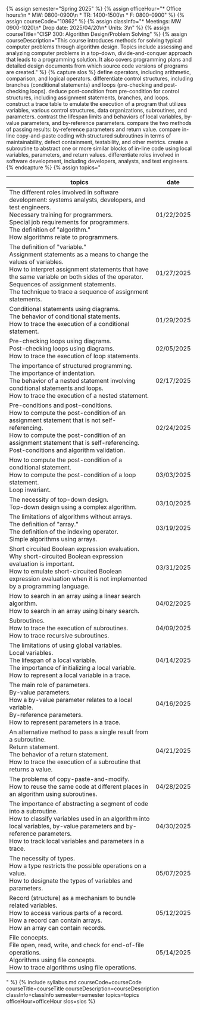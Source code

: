 {% assign semester="Spring 2025" %}
{% assign officeHour="* Office hours:\n  * MW: 0800-0900\n  * TR: 1400-1500\n  * F: 0800-0900" %}
{% assign courseCode="10862" %}
{% assign classInfo="* Meetings: MW 0900-1020\n* Drop date: 2025/04/20\n* Units: 3\n" %}
{% assign courseTitle="CISP 300: Algorithm Design/Problem Solving" %}
{% assign courseDescription="This course introduces methods for solving typical computer problems through algorithm design. Topics include assessing and analyzing computer problems in a top-down, divide-and-conquer approach that leads to a programming solution. It also covers programming plans and detailed design documents from which source code versions of programs are created."  %}
{% capture slos %}
define operators, including arithmetic, comparison, and logical operators.
differentiate control structures, including branches (conditional statements) and loops (pre-checking and post-checking loops).
deduce post-condition from pre-condition for control structures, including assignment statements, branches, and loops.
construct a trace table to emulate the execution of a program that utilizes variables, various control structures, data organizations, subroutines, and parameters.
contrast the lifespan limits and behaviors of local variables, by-value parameters, and by-reference parameters.
compare the two methods of passing results: by-reference parameters and return value.
compare in-line copy-and-paste coding with structured subroutines in terms of maintainability, defect containment, testability, and other metrics.
create a subroutine to abstract one or more similar blocks of in-line code using local variables, parameters, and return values.
differentiate roles involved in software development, including developers, analysts, and test engineers.
{% endcapture %}
{% assign topics="<table><thead><tr><th>topics</th><th>date</th></tr></thead><tr><td>The different roles involved in software development: systems analysts, developers, and test engineers.<br />Necessary training for programmers.<br />Special job requirements for programmers.<br />The definition of &quot;algorithm.&quot;<br />How algorithms relate to programmers.</td>  <td>01/22/2025</td></tr> <tr><td>The definition of &quot;variable.&quot;<br />Assignment statements as a means to change the values of variables.<br />How to interpret assignment statements that have the same variable on both sides of the operator.<br />Sequences of assignment statements.<br />The technique to trace a sequence of assignment statements.</td>  <td>01/27/2025</td></tr> <tr><td>Conditional statements using diagrams.<br />The behavior of conditional statements.<br />How to trace the execution of a conditional statement.</td>  <td>01/29/2025</td></tr> <tr><td>Pre-checking loops using diagrams.<br />Post-checking loops using diagrams.<br />How to trace the execution of loop statements.</td>  <td>02/05/2025</td></tr> <tr><td>The importance of structured programming.<br />The importance of indentation.<br />The behavior of a nested statement involving conditional statements and loops.<br />How to trace the execution of a nested statement.</td>  <td>02/17/2025</td></tr> <tr><td>Pre-conditions and post-conditions.<br />How to compute the post-condition of an assignment statement that is not self-referencing.<br />How to compute the post-condition of an assignment statement that is self-referencing.<br />Post-conditions and algorithm validation.</td>  <td>02/24/2025</td></tr> <tr><td>How to compute the post-condition of a conditional statement.<br />How to compute the post-condition of a loop statement.<br />Loop invariant.</td>  <td>03/03/2025</td></tr> <tr><td>The necessity of top-down design.<br />Top-down design using a complex algorithm.</td>  <td>03/10/2025</td></tr> <tr><td>The limitations of algorithms without arrays.<br />The definition of &quot;array.&quot;<br />The definition of the indexing operator.<br />Simple algorithms using arrays.</td>  <td>03/19/2025</td></tr> <tr><td>Short circuited Boolean expression evaluation.<br />Why short-circuited Boolean expression evaluation is important.<br />How to emulate short-circuited Boolean expression evaluation when it is not implemented by a programming language.</td>  <td>03/31/2025</td></tr> <tr><td>How to search in an array using a linear search algorithm.<br />How to search in an array using binary search.</td>  <td>04/02/2025</td></tr> <tr><td>Subroutines.<br />How to trace the execution of subroutines.<br />How to trace recursive subroutines.</td>  <td>04/09/2025</td></tr> <tr><td>The limitations of using global variables.<br />Local variables.<br />The lifespan of a local variable.<br />The importance of initializing a local variable.<br />How to represent a local variable in a trace.</td>  <td>04/14/2025</td></tr> <tr><td>The main role of parameters.<br />By-value parameters.<br />How a by-value parameter relates to a local variable.<br />By-reference parameters.<br />How to represent parameters in a trace.</td>  <td>04/16/2025</td></tr> <tr><td>An alternative method to pass a single result from a subroutine.<br />Return statement.<br />The behavior of a return statement.<br />How to trace the execution of a subroutine that returns a value.</td>  <td>04/21/2025</td></tr> <tr><td>The problems of copy-paste-and-modify.<br />How to reuse the same code at different places in an algorithm using subroutines.</td>  <td>04/28/2025</td></tr> <tr><td>The importance of abstracting a segment of code into a subroutine.<br />How to classify variables used in an algorithm into local variables, by-value parameters and by-reference parameters.<br />How to track local variables and parameters in a trace.</td>  <td>04/30/2025</td></tr> <tr><td>The necessity of types.<br />How a type restricts the possible operations on a value.<br />How to designate the types of variables and parameters.</td>  <td>05/07/2025</td></tr> <tr><td>Record (structure) as a mechanism to bundle related variables.<br />How to access various parts of a record.<br />How a record can contain arrays.<br />How an array can contain records.</td>  <td>05/12/2025</td></tr> <tr><td>File concepts.<br />File open, read, write, and check for end-of-file operations.<br />Algorithms using file concepts.<br />How to trace algorithms using file operations.</td>  <td>05/14/2025</td></tr></table>" %}
{% include syllabus.md courseCode=courseCode courseTitle=courseTitle courseDescription=courseDescription classInfo=classInfo semester=semester topics=topics officeHour=officeHour slos=slos %}
